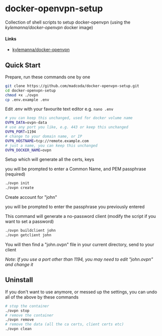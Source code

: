 # docker-openvpn-setup
Collection of shell scripts to setup docker-openvpn (using the *kylemanna/docker-openvpn* docker image)

#### Links
* [kylemanna/docker-openvpn](https://github.com/kylemanna/docker-openvpn)

## Quick Start
Prepare, run these commands one by one
```bash
git clone https://github.com/madcoda/docker-openvpn-setup.git
cd docker-openvpn-setup
chmod +x ./ovpn
cp .env.example .env

```
Edit .env with your favourite text editor e.g. ``` nano .env ```
```bash
# you can keep this unchanged, used for docker volume name
OVPN_DATA=ovpn-data
# use any port you like, e.g. 443 or keep this unchanged
OVPN_PORT=1194
# change to your domain name, or IP
OVPN_HOSTNAME=tcp://remote.example.com
# just a name, you can keep this unchanged
OVPN_DOCKER_NAME=ovpn
```

Setup which will generate all the certs, keys

you will be prompted to enter a Common Name, and PEM passphrase (required)

```bash
./ovpn init
./ovpn create
```
Create account for "john"

you will be prompted to enter the passphrase you previously entered

This command will generate a no-password client (modify the script if you want to set a password)

```bash
./ovpn buildclient john
./ovpn getclient john
```
You will then find a "john.ovpn" file in your current directory, send to your client

*Note: If you use a port other than 1194, you may need to edit "john.ovpn" and change it*

## Uninstall
If you don't want to use anymore, or messed up the settings, you can undo all of the above by these commands
```bash
# stop the container
./ovpn stop
# remove the container
./ovpn remove
# remove the data (all the ca certs, client certs etc)
./ovpn clean
```
